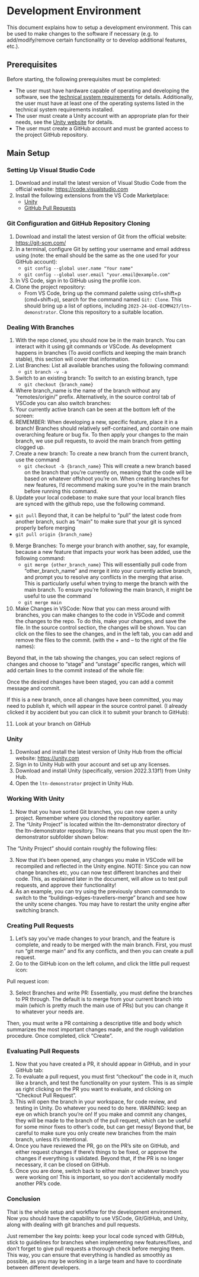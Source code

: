 # Development Environment

This document explains how to setup a development environment. This can be used to make changes to the software if necessary (e.g. to add/modify/remove certain functionality or to develop additional features, etc.).

## Prerequisites

Before starting, the following prerequisites must be completed:
- The user must have hardware capable of operating and developing the software, see the [technical system requirements](/docs/technical_system_requirements.md) for details. Additionally, the user must have at least one of the operating systems listed in the technical system requirements installed.
- The user must create a Unity account with an appropriate plan for their needs, see the [Unity website](https://unity.com/) for details.
- The user must create a GitHub account and must be granted access to the project GitHub repository.

## Main Setup

### Setting Up Visual Studio Code

1. Download and install the latest version of Visual Studio Code from the official website: https://code.visualstudio.com
2. Install the following extensions from the VS Code Marketplace:
    - [Unity](https://marketplace.visualstudio.com/items?itemName=VisualStudioToolsForUnity.vstuc)
    - [GitHub Pull Requests](https://marketplace.visualstudio.com/items?itemName=GitHub.vscode-pull-request-github)

### Git Configuration and GitHub Repository Cloning

1. Download and install the latest version of Git from the official website: https://git-scm.com/
2. In a terminal, configure Git by setting your username and email address using (note: the email should be the same as the one used for your GitHub account):
    - `git config --global user.name "Your name"`
    - `git config --global user.email "your.email@example.com"`
3. In VS Code, sign in to GitHub using the profile icon.
4. Clone the project repository:
    - From VS Code, bring up the command palette using ctrl+shift+p (cmd+shift+p), search for the command named `Git: Clone`. This should bring up a list of options, including `2023-24-UoE-ECMM427/ltn-demonstrator`. Clone this repository to a suitable location.
  
### Dealing With Branches

1. With the repo cloned, you should now be in the main branch. You can interact with it using git commands or VSCode. As development happens in branches (To avoid conflicts and keeping the main branch stable), this section will cover that information.
2. List Branches: List all available branches using the following command: 
    - `git branch -v -a`
3. Switch to an existing branch: To switch to an existing branch, type 
    - `git checkout {branch_name}`
4. Where branch_name is the name of the branch without any “remotes/origin/” prefix. Alternatively, in the source control tab of VSCode you can also switch branches: 
5. Your currently active branch can be seen at the bottom left of the screen:
6. REMEMBER: When developing a new, specific feature, place it in a branch! Branches should relatively self-contained, and contain one main overarching feature or bug fix. To then apply your changes to the main branch, we use pull requests, to avoid the main branch from getting clogged up.
7. Create a new branch: To create a new branch from the current branch, use the command 
    - `git checkout -b {branch_name}`
This will create a new branch based on the branch that you’re currently on, meaning that the code will be based on whatever offshoot you’re on. When creating branches for new features, I’d recommend making sure you’re in the main branch before running this command. 
8. Update your local codebase: to make sure that your local branch files are synced with the github repo, use the following command. 
 - `git pull`
Beyond that, it can be helpful to “pull” the latest code from another branch, such as “main” 	to make sure that your git is synced properly before merging 
 - `git pull origin {branch_name}`
9. Merge Branches: To merge your branch with another, say, for example, because a new feature that impacts your work has been added, use the following command: 
    - `git merge {other_branch_name}`
This will essentially pull code from “other_branch_name” and merge it into your currently active branch, and prompt you to resolve any conflicts in the merging that arise. This is particularly useful when trying to merge the branch with the main branch. To ensure you’re following the main branch, it might be useful to use  the command 
    - `git merge main`
10. Make Changes in VSCode: Now that you can mess around with branches, you can make changes to the code in VSCode and  commit the changes to the repo. To do this, make your changes, and save the file. In the source control section, the changes will be shown. You can click on the files to see the changes, and in the left tab, you can add and remove the files to the commit. (with the + and – to the right of the file names): 

Beyond that, in the tab showing the changes, you can select regions of changes and choose to “stage” and “unstage” specific ranges, which will add certain lines to the commit instead of the whole file: 

Once the desired changes have been staged, you can add a commit message and  commit. 

If this is a new branch, once all changes have been committed, you may need to publish it, which will appear in the source control panel. (I already clicked it by accident but you can click it to submit your branch to GitHub): 

11. Look at your branch on GitHub

### Unity

1. Download and install the latest version of Unity Hub from the official website: https://unity.com
2. Sign in to Unity Hub with your account and set up any licenses.
3. Download and install Unity (specifically, version 2022.3.13f1) from Unity Hub.
4. Open the `ltn-demonstrator` project in Unity Hub.

### Working With Unity

1. Now that you have sorted Git branches, you can now open a unity project. Remember where you cloned the repository earlier.
2. The “Unity Project” is located within the ltn-demonstrator directory of the ltn-demonstrator repository. This means that you must open the ltn-demonstrator subfolder shown below:

The “Unity Project” should contain roughly the following files:

3. Now that it’s been opened, any changes you make in VSCode will be recompiled and reflected in the Unity engine. NOTE: Since you can now change branches etc, you can now test different branches and their code. This, as explained later in the document, will allow us to test pull requests, and approve their functionality!
4. As an example, you can try using the previously shown commands to switch to the “buildings-edges-travellers-merge” branch and see how the unity scene changes. You may have to restart the unity engine after switching branch.

### Creating Pull Requests

1. Let’s say you’ve made changes to your branch, and the feature is complete, and ready to be merged with the main branch. First, you must run “git merge main” and fix any conflicts, and then you can create a pull request.
2. Go to the GitHub icon on the left column, and click the little pull request icon:

Pull request icon:

3. Select Branches and write PR: Essentially, you must define the branches to PR through. The default is to merge from your current branch into main (which is pretty much the main use of PRs) but you can change it to whatever your needs are.

Then, you must write a PR containing a descriptive title and body which summarizes the most important changes made, and the rough validation procedure.  Once completed, click “Create”.

### Evaluating Pull Requests

1. Now that you have created a PR, it should appear in GitHub, and in your GitHub tab:
2. To evaluate a pull request, you must first “checkout” the code in it, much like a branch, and test the functionality on your system. This is as simple as right clicking on the PR you want to evaluate, and clicking on “Checkout Pull Request”.
3. This will open the branch in your workspace, for code review, and testing in Unity. Do whatever you need to do here. WARNING: keep an eye on which branch you’re on!  If you make and commit any changes, they will be made to the branch of the pull request, which can be useful for some minor fixes to other’s code, but can get messy! Beyond that, be careful to make sure you only create new branches from the main branch, unless it’s intentional.
4. Once you have reviewed the PR, go on the PR’s site on GitHub, and either request changes if there’s things to be fixed, or approve the changes if everything is validated. Beyond that, if the PR is no longer necessary, it can be closed on GitHub.
5. Once you are done, switch back to either main or whatever branch you were working on! This is important, so you don’t accidentally modify another PR’s code.

### Conclusion
That is the whole setup and workflow for the development environment. Now you should have the capability to use VSCode, Git/GitHub, and Unity, along with dealing with git branches and pull requests. 

Just remember the key points: keep your local code synced with GitHub, stick to guidelines for branches when implementing new features/fixes, and don't forget to give pull requests a thorough check before merging them. This way, you can ensure that everything is handled as smoothly as possible, as you may be working in a large team and have to coordinate between different developers. 


